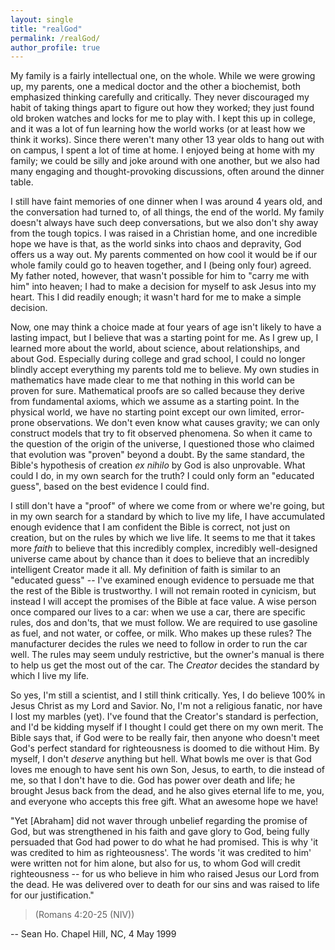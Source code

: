 ```yaml
---
layout: single
title: "realGod"
permalink: /realGod/
author_profile: true
---
```


My family is a fairly intellectual one, on the whole.  While we
were growing up, my parents, one a medical doctor and the other
a biochemist, both emphasized thinking carefully and
critically.  They never discouraged my habit of taking things
apart to figure out how they worked; they just found old broken
watches and locks for me to play with.  I kept this up in
college, and it was a lot of fun learning how the world works
(or at least how we think it works).  Since there weren't many
other 13 year olds to hang out with on campus, I spent a lot of
time at home.  I enjoyed being at home with my family; we could
be silly and joke around with one another, but we also had many
engaging and thought-provoking discussions, often around the
dinner table.

I still have faint memories of one dinner when I was around 4
years old, and the conversation had turned to, of all things,
the end of the world.  My family doesn't always have such deep
conversations, but we also don't shy away from the tough
topics.  I was raised in a Christian home, and one incredible
hope we have is that, as the world sinks into chaos and
depravity, God offers us a way out.  My parents commented on
how cool it would be if our whole family could go to heaven
together, and I (being only four) agreed.  My father noted,
however, that wasn't possible for him to "carry me with him"
into heaven; I had to make a decision for myself to ask Jesus
into my heart.  This I did readily enough; it wasn't hard for
me to make a simple decision.

Now, one may think a choice made at four years of age isn't
likely to have a lasting impact, but I believe that was a
starting point for me.  As I grew up, I learned more about the
world, about science, about relationships, and about God.
Especially during college and grad school, I could no longer
blindly accept everything my parents told me to believe.  My
own studies in mathematics have made clear to me that nothing
in this world can be proven for sure.  Mathematical proofs are
so called because they derive from fundamental axioms, which we
assume as a starting point.  In the physical world, we have no
starting point except our own limited, error-prone
observations.  We don't even know what causes gravity; we can
only construct models that try to fit observed phenomena.  So
when it came to the question of the origin of the universe, I
questioned those who claimed that evolution was "proven" beyond
a doubt.  By the same standard, the Bible's hypothesis of
creation <em>ex nihilo</em> by God is also unprovable.  What
could I do, in my own search for the truth?  I could only form
an "educated guess", based on the best evidence I could find.

I still don't have a "proof" of where we come from or where
we're going, but in my own search for a standard by which to
live my life, I have accumulated enough evidence that I am
confident the Bible is correct, not just on creation, but on
the rules by which we live life.  It seems to me that it takes
more <em>faith</em> to believe that this incredibly complex,
incredibly well-designed universe came about by chance than it
does to believe that an incredibly intelligent Creator made it
all.  My definition of faith is similar to an "educated guess"
-- I've examined enough evidence to persuade me that the rest
of the Bible is trustworthy.  I will not remain rooted in
cynicism, but instead I will accept the promises of the Bible
at face value.  A wise person once compared our lives to a car:
when we use a car, there are specific rules, dos and don'ts,
that we must follow.  We are required to use gasoline as fuel,
and not water, or coffee, or milk.  Who makes up these rules?
The manufacturer decides the rules we need to follow in order
to run the car well.  The rules may seem unduly restrictive,
but the owner's manual is there to help us get the most out of
the car.  The <em>Creator</em> decides the standard by which I
live my life.

So yes, I'm still a scientist, and I still think critically.
Yes, I do believe 100% in Jesus Christ as my Lord and Savior.
No, I'm not a religious fanatic, nor have I lost my marbles
(yet).   I've found that the Creator's standard is perfection,
and I'd be kidding myself if I thought I could get there on my
own merit.  The Bible says that, if God were to be really fair,
then anyone who doesn't meet God's perfect standard for
righteousness is doomed to die without Him.  By myself, I don't
<em>deserve</em> anything but hell.  What bowls me over is that
God loves me enough to have sent his own Son, Jesus, to earth,
to die instead of me, so that I don't have to die.  God has
power over death and life; he brought Jesus back from the dead,
and he also gives eternal life to me, you, and everyone who
accepts this free gift.  What an awesome hope we have!

>
"Yet [Abraham] did not waver through unbelief regarding the
promise of God, but was strengthened in his faith and gave
glory to God, being fully persuaded that God had power to do
what he had promised.  This is why 'it was credited to him as
righteousness'.  The words 'it was credited to him' were
written not for him alone, but also for us, to whom God will
credit righteousness -- for us who believe in him who raised
Jesus our Lord from the dead.  He was delivered over to death
for our sins and was raised to life for our justification."
>
> (Romans 4:20-25 (NIV))

-- Sean Ho. Chapel Hill, NC, 4 May 1999
